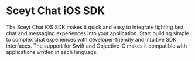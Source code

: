 # Sceyt Chat iOS SDK

The Sceyt Chat iOS SDK makes it quick and easy to integrate lighting fast chat and messaging experiences into your application. Start building simple to complex chat experiences with developer-friendly and intuitive SDK interfaces. The support for Swift and Objective-C makes it compatible with applications written in each language.
